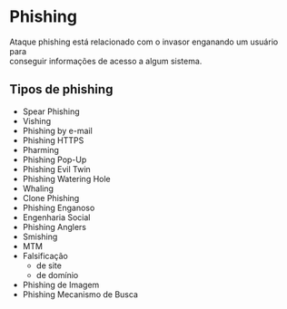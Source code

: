 # Phishing

Ataque phishing está relacionado com o invasor enganando um usuário para<br>
conseguir informações de acesso a algum sistema.<br>

## Tipos de phishing
- Spear Phishing
- Vishing
- Phishing by e-mail
- Phishing HTTPS
- Pharming
- Phishing Pop-Up
- Phishing Evil Twin
- Phishing Watering Hole
- Whaling
- Clone Phishing
- Phishing Enganoso
- Engenharia Social
- Phishing Anglers
- Smishing
- MTM
- Falsificação
    - de site
    - de domínio
- Phishing de Imagem
- Phishing Mecanismo de Busca
